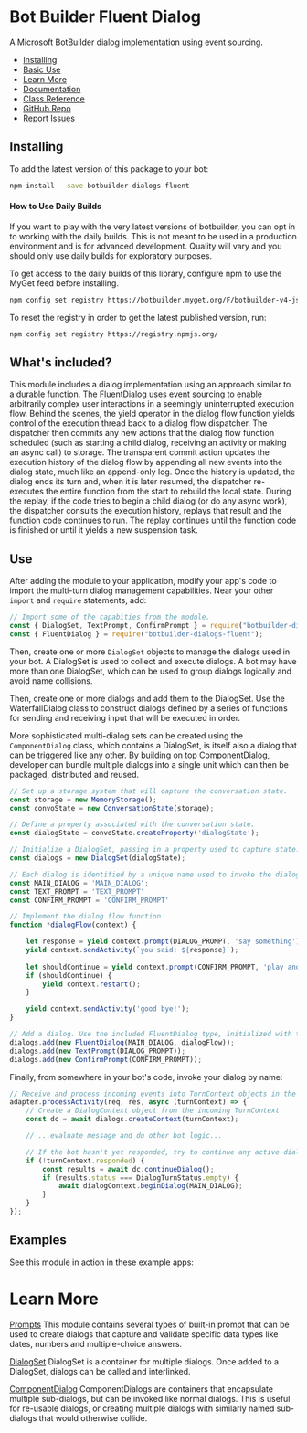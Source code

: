 # Bot Builder Fluent Dialog

A Microsoft BotBuilder dialog implementation using event sourcing.

- [Installing](#installing)
- [Basic Use](#use)
- [Learn More](#learn-more)
- [Documentation](https://docs.microsoft.com/en-us/azure/bot-service/bot-service-overview-introduction?view=azure-bot-service-4.0)
- [Class Reference](https://docs.microsoft.com/en-us/javascript/api/botbuilder-dialogs/)
- [GitHub Repo](https://github.com/Microsoft/botbuilder-js)
- [Report Issues](https://github.com/Microsoft/botbuilder-js/issues)

## Installing
To add the latest version of this package to your bot:

```bash
npm install --save botbuilder-dialogs-fluent
```

#### How to Use Daily Builds
If you want to play with the very latest versions of botbuilder, you can opt in to working with the daily builds.  This is not meant to be used in a production environment and is for advanced development.  Quality will vary and you should only use daily builds for exploratory purposes. 

To get access to the daily builds of this library, configure npm to use the MyGet feed before installing.

```bash
npm config set registry https://botbuilder.myget.org/F/botbuilder-v4-js-daily/npm/
```

To reset the registry in order to get the latest published version, run:
```bash
npm config set registry https://registry.npmjs.org/
```

## What's included?

This module includes a dialog implementation using an approach similar to a durable function. The FluentDialog uses event sourcing to enable arbitrarily complex user interactions in a seemingly uninterrupted execution flow. 
Behind the scenes, the yield operator in the dialog flow function yields control of the execution thread back to a dialog flow dispatcher. The dispatcher then commits any new actions that the dialog flow function scheduled (such as starting a child dialog, receiving an activity or making an async call) to storage.
The transparent commit action updates the execution history of the dialog flow by appending all new events into the dialog state, much like an append-only log. 
Once the history is updated, the dialog ends its turn and, when it is later resumed, the dispatcher re-executes the entire function from the start to rebuild the local state. 
During the replay, if the code tries to begin a child dialog (or do any  async work), the dispatcher consults the execution history, replays that result and the function code continues to run. 
The replay continues until the function code is finished or until it yields a new suspension task.

## Use

After adding the module to your application, modify your app's code to import the multi-turn dialog management capabilities. Near your other `import` and `require` statements, add:

```javascript
// Import some of the capabities from the module. 
const { DialogSet, TextPrompt, ConfirmPrompt } = require("botbuilder-dialogs");
const { FluentDialog } = require("botbuilder-dialogs-fluent");
```

Then, create one or more `DialogSet` objects to manage the dialogs used in your bot.
A DialogSet is used to collect and execute dialogs. A bot may have more than one
DialogSet, which can be used to group dialogs logically and avoid name collisions.

Then, create one or more dialogs and add them to the DialogSet. Use the WaterfallDialog
class to construct dialogs defined by a series of functions for sending and receiving input
that will be executed in order.

More sophisticated multi-dialog sets can be created using the `ComponentDialog` class, which
contains a DialogSet, is itself also a dialog that can be triggered like any other. By building on top ComponentDialog,
developer can bundle multiple dialogs into a single unit which can then be packaged, distributed and reused.

```javascript
// Set up a storage system that will capture the conversation state.
const storage = new MemoryStorage();
const convoState = new ConversationState(storage);

// Define a property associated with the conversation state.
const dialogState = convoState.createProperty('dialogState');

// Initialize a DialogSet, passing in a property used to capture state.
const dialogs = new DialogSet(dialogState);

// Each dialog is identified by a unique name used to invoke the dialog later.
const MAIN_DIALOG = 'MAIN_DIALOG';
const TEXT_PROMPT = 'TEXT_PROMPT'
const CONFIRM_PROMPT = 'CONFIRM_PROMPT'

// Implement the dialog flow function
function *dialogFlow(context) {

    let response = yield context.prompt(DIALOG_PROMPT, 'say something');
    yield context.sendActivity(`you said: ${response}`);
        
    let shouldContinue = yield context.prompt(CONFIRM_PROMPT, 'play another round?', ['yes', 'no'])
    if (shouldContinue) {
        yield context.restart();
    }

    yield context.sendActivity('good bye!');
}

// Add a dialog. Use the included FluentDialog type, initialized with the dialog flow function
dialogs.add(new FluentDialog(MAIN_DIALOG, dialogFlow));
dialogs.add(new TextPrompt(DIALOG_PROMPT));
dialogs.add(new ConfirmPrompt(CONFIRM_PROMPT));

```

Finally, from somewhere in your bot's code, invoke your dialog by name:

```javascript
// Receive and process incoming events into TurnContext objects in the normal way
adapter.processActivity(req, res, async (turnContext) => {
    // Create a DialogContext object from the incoming TurnContext
    const dc = await dialogs.createContext(turnContext);

    // ...evaluate message and do other bot logic...

    // If the bot hasn't yet responded, try to continue any active dialog
    if (!turnContext.responded) {
        const results = await dc.continueDialog();
        if (results.status === DialogTurnStatus.empty) {
            await dialogContext.beginDialog(MAIN_DIALOG);
        }
    }
});
```

## Examples

See this module in action in these example apps:

# Learn More

[Prompts](https://docs.microsoft.com/en-us/azure/bot-service/bot-builder-prompts?view=azure-bot-service-4.0&tabs=javascript) This module contains several types of built-in prompt that can be used to create dialogs that capture and validate specific data types like dates, numbers and multiple-choice answers.

[DialogSet](https://docs.microsoft.com/en-us/javascript/api/botbuilder-dialogs/dialogset) DialogSet is a container for multiple dialogs. Once added to a DialogSet, dialogs can be called and interlinked.

[ComponentDialog](https://docs.microsoft.com/en-us/javascript/api/botbuilder-dialogs/componentdialog) ComponentDialogs are containers that encapsulate multiple sub-dialogs, but can be invoked like normal dialogs. This is useful for re-usable dialogs, or creating multiple dialogs with similarly named sub-dialogs that would otherwise collide.
